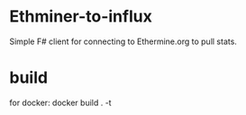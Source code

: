 # Ethminer-to-influx
Simple F# client for connecting to Ethermine.org to pull stats. 

# build 
for docker: docker build . -t <yourcontainername> 

